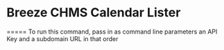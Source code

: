 # Breeze CHMS Calendar Lister
=====
To run this command, pass in as command line parameters an API Key and a subdomain URL in that order
